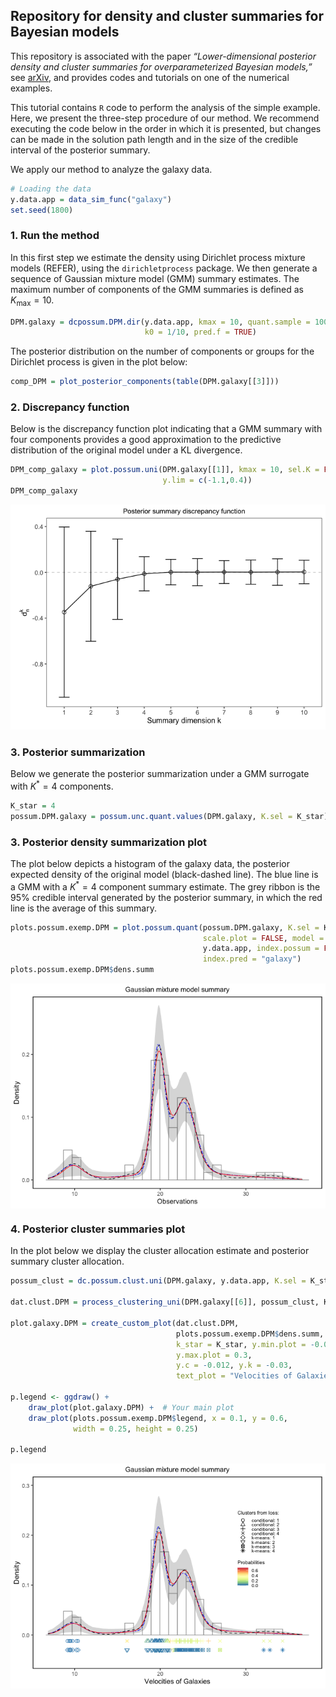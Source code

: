 ## Repository for density and cluster summaries for Bayesian models

This repository is associated with the paper *“Lower-dimensional
posterior density and cluster summaries for overparameterized Bayesian
models,”* see [arXiv](https://arxiv.org/abs/2506.09850), and provides codes and tutorials on one of the
numerical examples.

This tutorial contains `R` code to perform the analysis of the simple
example. Here, we present the three-step procedure of our method. We
recommend executing the code below in the order in which it is
presented, but changes can be made in the solution path length and in
the size of the credible interval of the posterior summary.

We apply our method to analyze the galaxy data.

```R
# Loading the data
y.data.app = data_sim_func("galaxy")
set.seed(1800) 
```
### 1. Run the method

In this first step we estimate the density using Dirichlet process
mixture models (REFER), using the `dirichletprocess` package. We then
generate a sequence of Gaussian mixture model (GMM) summary estimates.
The maximum number of components of the GMM summaries is defined as
*K*<sub>max</sub> = 10.
```R
DPM.galaxy = dcpossum.DPM.dir(y.data.app, kmax = 10, quant.sample = 1000, 
                              k0 = 1/10, pred.f = TRUE)
```
The posterior distribution on the number of components or groups for the
Dirichlet process is given in the plot below:
```R
comp_DPM = plot_posterior_components(table(DPM.galaxy[[3]]))
```
### 2. Discrepancy function

Below is the discrepancy function plot indicating that a GMM summary
with four components provides a good approximation to the predictive
distribution of the original model under a KL divergence.
```R
DPM_comp_galaxy = plot.possum.uni(DPM.galaxy[[1]], kmax = 10, sel.K = FALSE, 
                                  y.lim = c(-1.1,0.4))
DPM_comp_galaxy
```
![](figure-markdown_strict/unnamed-chunk-3-1.png)

### 3. Posterior summarization

Below we generate the posterior summarization under a GMM surrogate with
*K*<sup>\*</sup> = 4 components.

```R
K_star = 4
possum.DPM.galaxy = possum.unc.quant.values(DPM.galaxy, K.sel = K_star)
```

### 3. Posterior density summarization plot

The plot below depicts a histogram of the galaxy data, the posterior
expected density of the original model (black-dashed line). The blue
line is a GMM with a *K*<sup>\*</sup> = 4 component summary estimate.
The grey ribbon is the 95% credible interval generated by the posterior
summary, in which the red line is the average of this summary.

```R
plots.possum.exemp.DPM = plot.possum.quant(possum.DPM.galaxy, K.sel = K_star, 
                                           scale.plot = FALSE, model = "DPM",
                                           y.data.app, index.possum = FALSE, 
                                           index.pred = "galaxy")
plots.possum.exemp.DPM$dens.summ
```
<img src="figure-markdown_strict/unnamed-chunk-6-1.png" style="display: block; margin: auto;" />

### 4. Posterior cluster summaries plot

In the plot below we display the cluster allocation estimate and
posterior summary cluster allocation.

```R
possum_clust = dc.possum.clust.uni(DPM.galaxy, y.data.app, K.sel = K_star, km = TRUE)

dat.clust.DPM = process_clustering_uni(DPM.galaxy[[6]], possum_clust, K_star, y.data.app)

plot.galaxy.DPM = create_custom_plot(dat.clust.DPM,
                                     plots.possum.exemp.DPM$dens.summ,
                                     k_star = K_star, y.min.plot = -0.05, 
                                     y.max.plot = 0.3, 
                                     y.c = -0.012, y.k = -0.03, 
                                     text_plot = "Velocities of Galaxies")

p.legend <- ggdraw() +
    draw_plot(plot.galaxy.DPM) +  # Your main plot
    draw_plot(plots.possum.exemp.DPM$legend, x = 0.1, y = 0.6, 
              width = 0.25, height = 0.25) 

p.legend
```
<img src="figure-markdown_strict/unnamed-chunk-8-1.png" style="display: block; margin: auto;" />
